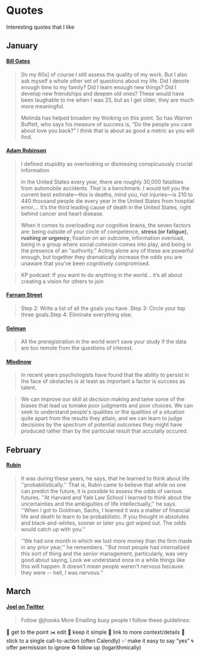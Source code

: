 # Quotes

Interesting quotes that I like

## January

#### [Bill Gates](https://www.gatesnotes.com/About-Bill-Gates/Year-in-Review-2018)

> [In my 60s] of course I still assess the quality of my work. But I also ask myself a whole other set of questions about my life. Did I devote enough time to my family? Did I learn enough new things? Did I develop new friendships and deepen old ones? These would have been laughable to me when I was 25, but as I get older, they are much more meaningful.
> 
> Melinda has helped broaden my thinking on this point. So has Warren Buffett, who says his measure of success is, “Do the people you care about love you back?” I think that is about as good a metric as you will find.

#### [Adam Robinson](https://fs.blog/2019/01/how-not-to-be-stupid/)

> I defined stupidity as overlooking or dismissing conspicuously crucial information
> 
> In the United States every year, there are roughly 30,000 fatalities from automobile accidents. That is a benchmark. I would tell you the current best estimate—this is deaths, mind you, not injuries—is 210 to 440 thousand people die every year in the United States from hospital error....  It’s the third leading cause of death in the United States, right behind cancer and heart disease.
> 
> When it comes to overloading our cognitive brains, the seven factors are: being outside of your circle of competence, **stress (or fatigue), rushing or urgency**, fixation on an outcome, information overload, being in a group where social cohesion comes into play, and being in the presence of an “authority.” Acting alone any of these are powerful enough, but together they dramatically increase the odds you are unaware that you’ve been cognitively compromised.

> KP podcast: If you want to do anything in the world... it’s all about creating a vision for others to join

#### [Farnam Street](https://fs.blog/2018/06/succeed-at-work/)

> Step 2: Write a list of all the goals you have.  Step 3: Circle your top three goals.Step 4: Eliminate everything else.

#### [Gelman](http://www.stat.columbia.edu/~gelman/research/published/ethics20_revised_3.pdf)

> All the preregistration in the world won’t save your study if the data are too remote from the questions of interest.

#### [Mlodinow](https://www.amazon.com/Drunkards-Walk-Randomness-Rules-Lives/dp/0307275175)

> In recent years psychologists have found that the ability to persist in the face of obstacles is at least as important a factor is success as talent.

> We can improve our skill at decision making and tame some of the biases that lead us tomake poor judgments and poor choices.  We can seek to understand people's qualities or the qualities of a situation quite apart from the results they attain, and we can learn to judge decisions by the spectrum of potential outcomes they might have produced rather than by the particulat result that accutally occured.

## February

#### [Rubin](https://www.nytimes.com/1998/07/19/magazine/keeping-the-boom-from-busting.html)

> It was during these years, he says, that he learned to think about life ''probabilistically.'' That is, Rubin came to believe that while no one can predict the future, it is possible to assess the odds of various futures. ''At Harvard and Yale Law School I learned to think about the uncertainties and the ambiguities of life intellectually,'' he says. ''When I got to Goldman, Sachs, I learned it was a matter of financial life and death to learn to be probabilistic. If you thought in absolutes and black-and-whites, sooner or later you got wiped out. The odds would catch up with you.''

> ''We had one month in which we lost more money than the firm made in any prior year,'' he remembers. ''But most people had internalized this sort of thing and the senior management, particularly, was very good about saying, Look we understand once in a while things like this will happen. It doesn't mean people weren't nervous because they were -- hell, I was nervous.''

## March

#### [Joel on Twitter](https://twitter.com/jhooks/status/1108395363596038144)

> Follow @jhooks
More
Emailing busy people I follow these guidelines:

🦖 get to the point
✂️ edit 
🥚 keep it simple
🔮 link to more context/details
📅 stick to a single call-to-action (often Calendly)
✅ make it easy to say “yes”
🌀 offer permission to ignore
♻️ follow up (logarithmically)
